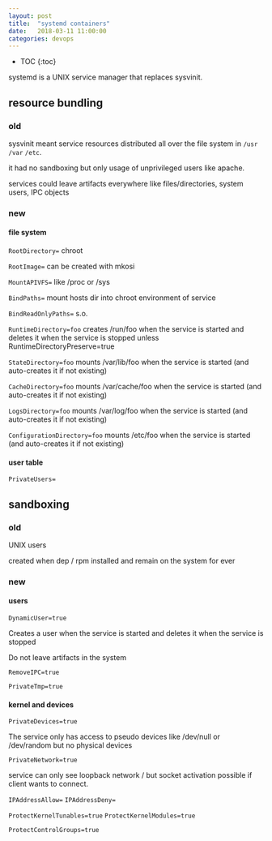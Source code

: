 ```yaml
---
layout: post
title:  "systemd containers"
date:   2018-03-11 11:00:00
categories: devops
---
```


* TOC
{:toc}

systemd is a UNIX service manager that replaces sysvinit.

## resource bundling

### old

sysvinit meant service resources distributed all over the file system in `/usr` `/var` `/etc`.

it had no sandboxing but only usage of unprivileged users like apache.

services could leave artifacts everywhere like files/directories, system users, IPC objects


### new

#### file system

`RootDirectory=` chroot

`RootImage=` can be created with mkosi

`MountAPIVFS=` like /proc or /sys

`BindPaths=` mount hosts dir into chroot environment of service

`BindReadOnlyPaths=` s.o.

`RuntimeDirectory=foo` creates /run/foo when the service is started and deletes it when the service is stopped unless RuntimeDirectoryPreserve=true

`StateDirectory=foo` mounts /var/lib/foo when the service is started (and auto-creates it if not existing)

`CacheDirectory=foo` mounts /var/cache/foo when the service is started (and auto-creates it if not existing)

`LogsDirectory=foo` mounts /var/log/foo when the service is started (and auto-creates it if not existing)

`ConfigurationDirectory=foo` mounts /etc/foo when the service is started (and auto-creates it if not existing)

#### user table

`PrivateUsers=`

## sandboxing

### old

UNIX users

created when dep / rpm installed and remain on the system for ever

### new

#### users

`DynamicUser=true`

Creates a user when the service is started and deletes it when the service is stopped

Do not leave artifacts in the system

`RemoveIPC=true`

`PrivateTmp=true`

#### kernel and devices

`PrivateDevices=true`

The service only has access to pseudo devices like /dev/null or /dev/random but no physical devices

`PrivateNetwork=true`

service can only see loopback network / but socket activation possible if client wants to connect.

`IPAddressAllow=`  `IPAddressDeny=`

`ProtectKernelTunables=true` `ProtectKernelModules=true`

`ProtectControlGroups=true`

